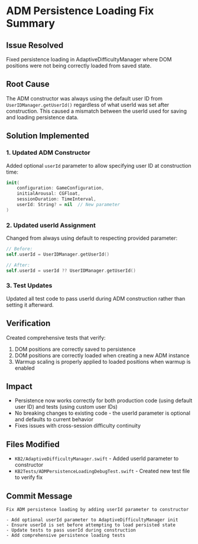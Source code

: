# ADM Persistence Loading Fix Summary

## Issue Resolved
Fixed persistence loading in AdaptiveDifficultyManager where DOM positions were not being correctly loaded from saved state.

## Root Cause
The ADM constructor was always using the default user ID from `UserIDManager.getUserId()` regardless of what userId was set after construction. This caused a mismatch between the userId used for saving and loading persistence data.

## Solution Implemented

### 1. Updated ADM Constructor
Added optional `userId` parameter to allow specifying user ID at construction time:

```swift
init(
    configuration: GameConfiguration,
    initialArousal: CGFloat,
    sessionDuration: TimeInterval,
    userId: String? = nil  // New parameter
)
```

### 2. Updated userId Assignment
Changed from always using default to respecting provided parameter:

```swift
// Before:
self.userId = UserIDManager.getUserId()

// After:
self.userId = userId ?? UserIDManager.getUserId()
```

### 3. Test Updates
Updated all test code to pass userId during ADM construction rather than setting it afterward.

## Verification
Created comprehensive tests that verify:
1. DOM positions are correctly saved to persistence
2. DOM positions are correctly loaded when creating a new ADM instance
3. Warmup scaling is properly applied to loaded positions when warmup is enabled

## Impact
- Persistence now works correctly for both production code (using default user ID) and tests (using custom user IDs)
- No breaking changes to existing code - the userId parameter is optional and defaults to current behavior
- Fixes issues with cross-session difficulty continuity

## Files Modified
- `KB2/AdaptiveDifficultyManager.swift` - Added userId parameter to constructor
- `KB2Tests/ADMPersistenceLoadingDebugTest.swift` - Created new test file to verify fix

## Commit Message
```
Fix ADM persistence loading by adding userId parameter to constructor

- Add optional userId parameter to AdaptiveDifficultyManager init
- Ensure userId is set before attempting to load persisted state
- Update tests to pass userId during construction
- Add comprehensive persistence loading tests
